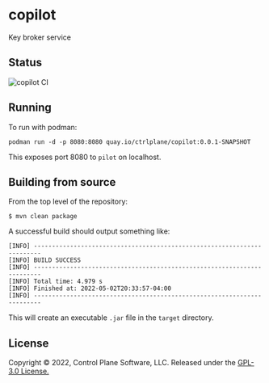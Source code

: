 # copilot
Key broker service
## Status
![copilot CI](https://github.com/ctrlplane/copilot/actions/workflows/copilot-build.yaml/badge.svg)

## Running
To run with podman:

```podman run -d -p 8080:8080 quay.io/ctrlplane/copilot:0.0.1-SNAPSHOT```

This exposes port 8080 to `pilot` on localhost.

## Building from source

From the top level of the repository:

```$ mvn clean package```

A successful build should output something like:

```
[INFO] ------------------------------------------------------------------------
[INFO] BUILD SUCCESS
[INFO] ------------------------------------------------------------------------
[INFO] Total time: 4.979 s
[INFO] Finished at: 2022-05-02T20:33:57-04:00
[INFO] ------------------------------------------------------------------------
```

This will create an executable `.jar` file in the `target` directory.

## License
Copyright © 2022, Control Plane Software, LLC. Released under the [GPL-3.0 License.](https://github.com/ctrlplane/pilot/blob/main/LICENSE)
